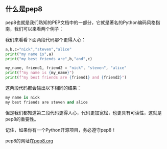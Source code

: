 ## 什么是pep8
pep8也就是我们熟知的PEP文档中的一部分，它就是著名的Python编码风格指南，我们可以来看两个例子：

我们来看看下面两段代码那个更得人心：
```python
a,b,c="nick","steven","alice"
print("my name is",a)
print("my best friends are",b,"and",c)
```
```python
my_name, friend1, friend2 = "nick", "steven", "alice"
print(f"my name is {my_name}")
print(f"my best friends are {friend1} and {friend2}")
```
这两段代码都会输出以下相同的结果：
```python
my name is nick
my best friends are steven and alice
```
但是我们都知道第二段代码更得人心，代码更加宽松，也更具有可读性，这就是pep8的重要性。

记住，如果你有一个Python开源项目，务必遵守pep8！

pep8的网址在[pep8.org](https://pep8.org)
